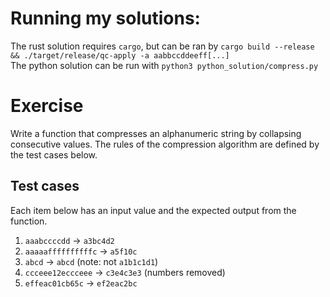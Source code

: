 # Running my solutions:

The rust solution requires `cargo`, but can be ran by `cargo build --release && ./target/release/qc-apply -a aabbccddeeff[...]`  
The python solution can be run with `python3 python_solution/compress.py`


# Exercise

Write a function that compresses an alphanumeric string by collapsing consecutive values. The rules of the compression algorithm are defined by the test cases below.


## Test cases

Each item below has an input value and the expected output from the function.

1. `aaabccccdd` → `a3bc4d2`
2. `aaaaaffffffffffc` → `a5f10c`
3. `abcd` → `abcd` (note: not `a1b1c1d1`)
4. `ccceee12eccceee` → `c3e4c3e3` (numbers removed)
5. `effeac01cb65c` → `ef2eac2bc`
